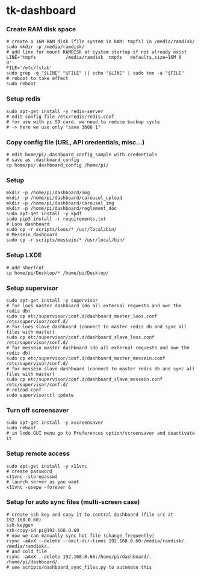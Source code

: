 # tk-dashboard

### Create RAM disk space

    # create a 16M RAM disk (file system in RAM: tmpfs) in /media/ramdisk/
    sudo mkdir -p /media/ramdisk/
    # add line for mount RAMDISK at system startup if not already exist
    LINE='tmpfs           /media/ramdisk  tmpfs   defaults,size=16M 0       0'
    FILE='/etc/fstab'
    sudo grep -q "$LINE" "$FILE" || echo "$LINE" | sudo tee -a "$FILE"
    # reboot to take effect
    sudo reboot

### Setup redis

    sudo apt-get install -y redis-server
    # edit config file /etc/redis/redis.conf
    # for use with pi SD card, we need to reduce backup cycle
    # -> here we use only "save 3600 1"

### Copy config file (URL, API credentials, misc...)

    # edit home/pi/.dashboard_config_sample with credentials
    # save as .dashboard_config
    cp home/pi/.dashboard_config /home/pi/

### Setup

    mkdir -p /home/pi/dashboard/img
    mkdir -p /home/pi/dashboard/carousel_upload
    mkdir -p /home/pi/dashboard/carousel_img
    mkdir -p /home/pi/dashboard/reglement_doc
    sudo apt-get install -y xpdf
    sudo pip3 install -r requirements.txt
    # Loos dashboard
    sudo cp -r scripts/loos/* /usr/local/bin/
    # Messein dashboard
    sudo cp -r scripts/messein/* /usr/local/bin/

### Setup LXDE

    # add shortcut
    cp home/pi/Desktop/* /home/pi/Desktop/

### Setup supervisor

    sudo apt-get install -y supervisor
    # for loos master dashboard (do all external requests and own the redis db)
    sudo cp etc/supervisor/conf.d/dashboard_master_loos.conf /etc/supervisor/conf.d/
    # for loos slave dashboard (connect to master redis db and sync all files with master)
    sudo cp etc/supervisor/conf.d/dashboard_slave_loos.conf /etc/supervisor/conf.d/
    # for messein master dashboard (do all external requests and own the redis db)
    sudo cp etc/supervisor/conf.d/dashboard_master_messein.conf /etc/supervisor/conf.d/
    # for messein slave dashboard (connect to master redis db and sync all files with master)
    sudo cp etc/supervisor/conf.d/dashboard_slave_messein.conf /etc/supervisor/conf.d/
    # reload conf
    sudo supervisorctl update

### Turn off screensaver

    sudo apt-get install -y xscreensaver
    sudo reboot
    # in lxde GUI menu go to Preferences option/screensaver and deactivate it

### Setup remote access

    sudo apt-get install -y x11vnc
    # create password
    x11vnc -storepasswd
    # launch server as you want
    x11vnc -usepw -forever &

### Setup for auto sync files (multi-screen case)

    # create ssh key and copy it to central dashboard (file src at 192.168.0.60)
    ssh-keygen
    ssh-copy-id pi@192.168.0.60
    # now we can manually sync hot file (change frequently)
    rsync -aAxX --delete --omit-dir-times 192.168.0.60:/media/ramdisk/. /media/ramdisk/.
    # and cold file
    rsync -aAxX --delete 192.168.0.60:/home/pi/dashboard/. /home/pi/dashboard/.
    # see scripts/dashboard_sync_files.py to automate this
